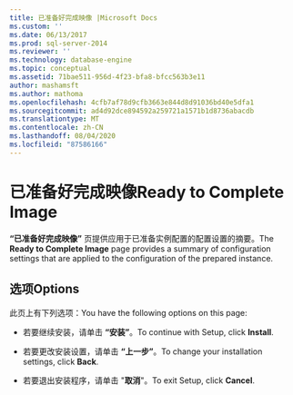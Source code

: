 ```yaml
---
title: 已准备好完成映像 |Microsoft Docs
ms.custom: ''
ms.date: 06/13/2017
ms.prod: sql-server-2014
ms.reviewer: ''
ms.technology: database-engine
ms.topic: conceptual
ms.assetid: 71bae511-956d-4f23-bfa8-bfcc563b3e11
author: mashamsft
ms.author: mathoma
ms.openlocfilehash: 4cfb7af78d9cfb3663e844d8d91036bd40e5dfa1
ms.sourcegitcommit: ad4d92dce894592a259721a1571b1d8736abacdb
ms.translationtype: MT
ms.contentlocale: zh-CN
ms.lasthandoff: 08/04/2020
ms.locfileid: "87586166"
---
```

# <a name="ready-to-complete-image"></a><span data-ttu-id="be845-102">已准备好完成映像</span><span class="sxs-lookup"><span data-stu-id="be845-102">Ready to Complete Image</span></span>
  <span data-ttu-id="be845-103">**“已准备好完成映像”** 页提供应用于已准备实例配置的配置设置的摘要。</span><span class="sxs-lookup"><span data-stu-id="be845-103">The **Ready to Complete Image** page provides a summary of configuration settings that are applied to the configuration of the prepared instance.</span></span>  
  
## <a name="options"></a><span data-ttu-id="be845-104">选项</span><span class="sxs-lookup"><span data-stu-id="be845-104">Options</span></span>  
 <span data-ttu-id="be845-105">此页上有下列选项：</span><span class="sxs-lookup"><span data-stu-id="be845-105">You have the following options on this page:</span></span>  
  
-   <span data-ttu-id="be845-106">若要继续安装，请单击 **“安装”**。</span><span class="sxs-lookup"><span data-stu-id="be845-106">To continue with Setup, click **Install**.</span></span>  
  
-   <span data-ttu-id="be845-107">若要更改安装设置，请单击 **“上一步”**。</span><span class="sxs-lookup"><span data-stu-id="be845-107">To change your installation settings, click **Back**.</span></span>  
  
-   <span data-ttu-id="be845-108">若要退出安装程序，请单击 "**取消**"。</span><span class="sxs-lookup"><span data-stu-id="be845-108">To exit Setup, click **Cancel**.</span></span>  
  
  
